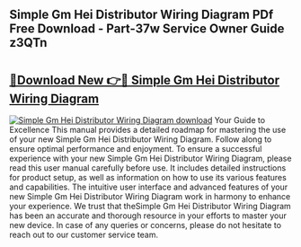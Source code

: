 ## Simple Gm Hei Distributor Wiring Diagram PDf Free Download - Part-37w Service Owner Guide z3QTn

# <h2><a href="http://dfuru2y.blite.top/?on=Simple+Gm+Hei+Distributor+Wiring+Diagram">🔗Download New 👉🔴 Simple Gm Hei Distributor Wiring Diagram</a></h2>

[![Simple Gm Hei Distributor Wiring Diagram download](https://i.imgur.com/lujVjoI.png)](http://dfuru2y.blite.top/?on=Simple+Gm+Hei+Distributor+Wiring+Diagram)
Your Guide to Excellence This manual provides a detailed roadmap for mastering the use of your new Simple Gm Hei Distributor Wiring Diagram. Follow along to ensure optimal performance and enjoyment. To ensure a successful experience with your new Simple Gm Hei Distributor Wiring Diagram, please read this user manual carefully before use. It includes detailed instructions for product setup, as well as information on how to use its various features and capabilities. The intuitive user interface and advanced features of your new Simple Gm Hei Distributor Wiring Diagram work in harmony to enhance your experience. We trust that theSimple Gm Hei Distributor Wiring Diagram has been an accurate and thorough resource in your efforts to master your new device. In case of any queries or concerns, please do not hesitate to reach out to our customer service team.
